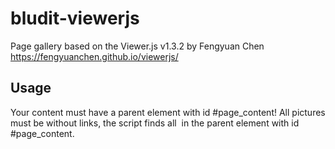 # bludit-viewerjs
Page gallery based on the Viewer.js v1.3.2 by Fengyuan Chen
https://fengyuanchen.github.io/viewerjs/

## Usage
Your content must have a parent element with id #page_content!
All pictures must be without links, the script finds all <img> in the parent element with id #page_content.
